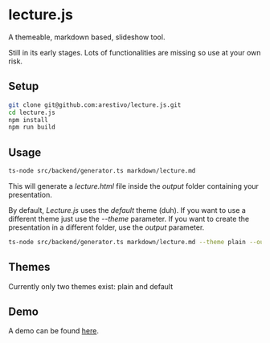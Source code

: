 # lecture.js

A themeable, markdown based, slideshow tool.

Still in its early stages. Lots of functionalities are missing so use at your own risk.

## Setup

```bash
git clone git@github.com:arestivo/lecture.js.git
cd lecture.js
npm install
npm run build
```

## Usage

```bash
ts-node src/backend/generator.ts markdown/lecture.md
```

This will generate a *lecture.html* file inside the *output* folder containing your presentation.

By default, *Lecture.js* uses the *default* theme (duh). If you want to use a different theme just use the *--theme* parameter. If you want to create the presentation in a different folder, use the *output* parameter. 

```bash
ts-node src/backend/generator.ts markdown/lecture.md --theme plain --output html
```

## Themes

Currently only two themes exist: plain and default

## Demo

A demo can be found [here](https://arestivo.github.io/lecture.js/).